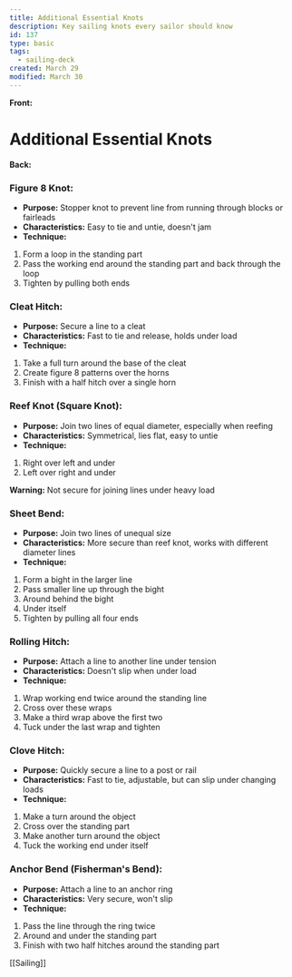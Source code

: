 ```yaml
---
title: Additional Essential Knots
description: Key sailing knots every sailor should know
id: 137
type: basic
tags:
  - sailing-deck
created: March 29
modified: March 30
---
```

**Front:**
# Additional Essential Knots

**Back:**
<div class="figure-eight">
  <h3>Figure 8 Knot:</h3>
  <ul>
    <li><strong>Purpose:</strong> Stopper knot to prevent line from running through blocks or fairleads</li>
    <li><strong>Characteristics:</strong> Easy to tie and untie, doesn't jam</li>
    <li><strong>Technique:</strong></li>
  </ul>
  <ol>
    <li>Form a loop in the standing part</li>
    <li>Pass the working end around the standing part and back through the loop</li>
    <li>Tighten by pulling both ends</li>
  </ol>
</div>

<div class="cleat-hitch">
  <h3>Cleat Hitch:</h3>
  <ul>
    <li><strong>Purpose:</strong> Secure a line to a cleat</li>
    <li><strong>Characteristics:</strong> Fast to tie and release, holds under load</li>
    <li><strong>Technique:</strong></li>
  </ul>
  <ol>
    <li>Take a full turn around the base of the cleat</li>
    <li>Create figure 8 patterns over the horns</li>
    <li>Finish with a half hitch over a single horn</li>
  </ol>
</div>

<div class="reef-knot">
  <h3>Reef Knot (Square Knot):</h3>
  <ul>
    <li><strong>Purpose:</strong> Join two lines of equal diameter, especially when reefing</li>
    <li><strong>Characteristics:</strong> Symmetrical, lies flat, easy to untie</li>
    <li><strong>Technique:</strong></li>
  </ul>
  <ol>
    <li>Right over left and under</li>
    <li>Left over right and under</li>
  </ol>
  <p><strong>Warning:</strong> Not secure for joining lines under heavy load</p>
</div>

<div class="sheet-bend">
  <h3>Sheet Bend:</h3>
  <ul>
    <li><strong>Purpose:</strong> Join two lines of unequal size</li>
    <li><strong>Characteristics:</strong> More secure than reef knot, works with different diameter lines</li>
    <li><strong>Technique:</strong></li>
  </ul>
  <ol>
    <li>Form a bight in the larger line</li>
    <li>Pass smaller line up through the bight</li>
    <li>Around behind the bight</li>
    <li>Under itself</li>
    <li>Tighten by pulling all four ends</li>
  </ol>
</div>

<div class="rolling-hitch">
  <h3>Rolling Hitch:</h3>
  <ul>
    <li><strong>Purpose:</strong> Attach a line to another line under tension</li>
    <li><strong>Characteristics:</strong> Doesn't slip when under load</li>
    <li><strong>Technique:</strong></li>
  </ul>
  <ol>
    <li>Wrap working end twice around the standing line</li>
    <li>Cross over these wraps</li>
    <li>Make a third wrap above the first two</li>
    <li>Tuck under the last wrap and tighten</li>
  </ol>
</div>

<div class="clove-hitch">
  <h3>Clove Hitch:</h3>
  <ul>
    <li><strong>Purpose:</strong> Quickly secure a line to a post or rail</li>
    <li><strong>Characteristics:</strong> Fast to tie, adjustable, but can slip under changing loads</li>
    <li><strong>Technique:</strong></li>
  </ul>
  <ol>
    <li>Make a turn around the object</li>
    <li>Cross over the standing part</li>
    <li>Make another turn around the object</li>
    <li>Tuck the working end under itself</li>
  </ol>
</div>

<div class="anchor-bend">
  <h3>Anchor Bend (Fisherman's Bend):</h3>
  <ul>
    <li><strong>Purpose:</strong> Attach a line to an anchor ring</li>
    <li><strong>Characteristics:</strong> Very secure, won't slip</li>
    <li><strong>Technique:</strong></li>
  </ul>
  <ol>
    <li>Pass the line through the ring twice</li>
    <li>Around and under the standing part</li>
    <li>Finish with two half hitches around the standing part</li>
  </ol>
</div>
[[Sailing]]